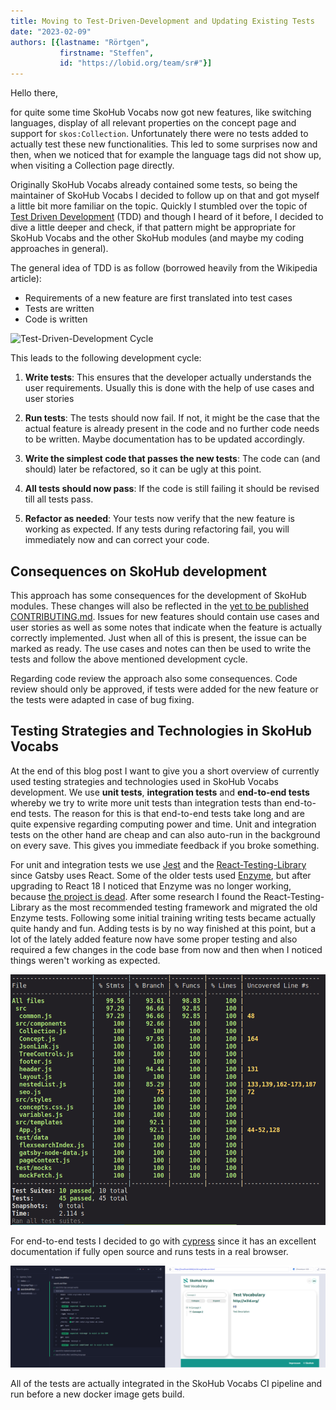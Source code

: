 ```yaml
---
title: Moving to Test-Driven-Development and Updating Existing Tests
date: "2023-02-09"
authors: [{lastname: "Rörtgen",
           firstname: "Steffen",
           id: "https://lobid.org/team/sr#"}]
---
```


Hello there,

for quite some time SkoHub Vocabs now got new features, like switching languages, display of all relevant properties on the concept page and support for `skos:Collection`.
Unfortunately there were no tests added to actually test these new functionalities.
This led to some surprises now and then, when we noticed that for example the language tags did not show up, when visiting a Collection page directly.

Originally SkoHub Vocabs already contained some tests, so being the maintainer of SkoHub Vocabs I decided to follow up on that and got myself a little bit more familiar on the topic.
Quickly I stumbled over the topic of [Test Driven Development](https://en.wikipedia.org/wiki/Test-driven_development) (TDD) and though I heard of it before, I decided to dive a little deeper and check, if that pattern might be appropriate for SkoHub Vocabs and the other SkoHub modules (and maybe my coding approaches in general).

The general idea of TDD is as follow (borrowed heavily from the Wikipedia article):

- Requirements of a new feature are first translated into test cases
- Tests are written
- Code is written

![Test-Driven-Development Cycle](/TDD_Global_Lifecycle.png)

This leads to the following development cycle:

1. **Write tests**: This ensures that the developer actually understands the user requirements. Usually this is done with the help of use cases and user stories

2. **Run tests**: The tests should now fail. If not, it might be the case that the actual feature is already present in the code and no further code needs to be written. Maybe documentation has to be updated accordingly.

3. **Write the simplest code that passes the new tests**: The code can (and should) later be refactored, so it can be ugly at this point. 

4. **All tests should now pass**: If the code is still failing it should be revised till all tests pass.

5. **Refactor as needed**: Your tests now verify that the new feature is working as expected. If any tests during refactoring fail, you will immediately now and can correct your code.

## Consequences on SkoHub development

This approach has some consequences for the development of SkoHub modules.
These changes will also be reflected in the [yet to be published CONTRIBUTING.md](https://github.com/skohub-io/skohub-vocabs/issues/242).
Issues for new features should contain use cases and user stories as well as some notes that indicate when the feature is actually correctly implemented.
Just when all of this is present, the issue can be marked as ready.
The use cases and notes can then be used to write the tests and follow the above mentioned development cycle.

Regarding code review the approach also some consequences.
Code review should only be approved, if tests were added for the new feature or the tests were adapted in case of bug fixing.

## Testing Strategies and Technologies in SkoHub Vocabs

At the end of this blog post I want to give you a short overview of currently used testing strategies and technologies used in SkoHub Vocabs development.
We use **unit tests**, **integration tests** and **end-to-end tests** whereby we try to write more unit tests than integration tests than end-to-end tests.
The reason for this is that end-to-end tests take long and are quite expensive regarding computing power and time.
Unit and integration tests on the other hand are cheap and can also auto-run in the background on every save.
This gives you immediate feedback if you broke something.

For unit and integration tests we use [Jest](https://jestjs.io/) and the [React-Testing-Library](https://testing-library.com/docs/react-testing-library/intro) since Gatsby uses React.
Some of the older tests used [Enzyme](https://enzymejs.github.io/enzyme/), but after upgrading to React 18 I noticed that Enzyme was no longer working, because [the project is dead](https://dev.to/wojtekmaj/enzyme-is-dead-now-what-ekl).
After some research I found the React-Testing-Library as the most recommended testing framework and migrated the old Enzyme tests.
Following some initial training writing tests became actually quite handy and fun.
Adding tests is by no way finished at this point, but a lot of the lately added feature now have some proper testing and also required a few changes in the code base from now and then when I noticed things weren't working as expected.

![Test Coverage in SkoHub Vocabs](test_coverage.png "Current test coverage in SkoHub Vocabs")

For end-to-end tests I decided to go with [cypress](https://www.cypress.io/) since it has an excellent documentation if fully open source and runs tests in a real browser.

![Test in Cypress](cypress.png "Example of Tests running in Cypress. On the left you see the test and can also jump forth and back between states, on the right you see the rendered HTML page")

All of the tests are actually integrated in the SkoHub Vocabs CI pipeline and run before a new docker image gets build.

